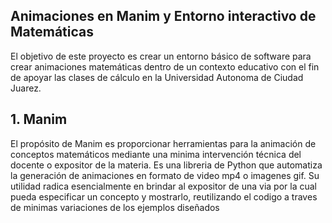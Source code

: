 ## Animaciones en Manim y Entorno interactivo de Matemáticas

El objetivo de este proyecto es crear un entorno básico de software para crear animaciones matemáticas dentro de un contexto educativo con el fin de apoyar las clases de cálculo en la Universidad Autonoma de Ciudad Juarez.

## 1. Manim ##

El propósito de Manim es proporcionar herramientas para la animación de conceptos matemáticos mediante una minima intervención técnica del docente o expositor de la materia. Es una libreria de Python que automatiza la generación de animaciones en formato de video mp4 o imagenes gif. Su utilidad radica esencialmente en brindar al expositor de una via por la cual pueda especificar un concepto y mostrarlo, reutilizando el codigo a traves de minimas variaciones de los ejemplos diseñados
